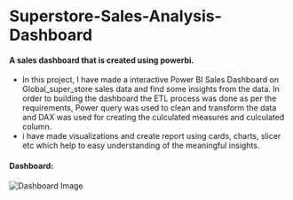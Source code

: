 # Superstore-Sales-Analysis-Dashboard

#### A sales dashboard that is created using powerbi.


* In this project, I have made a interactive Power BI Sales Dashboard on Global_super_store sales data and find some insights from the data. In order to building the dashboard the ETL process was done as per the requirements, Power query was used to clean and transform the data and DAX was used for creating the culculated measures and culculated column.
* i have made visualizations and create report using cards, charts, slicer etc which help to easy understanding of the meaningful insights.

#### Dashboard: 


<img src="/Dashboard.JPG" alt="Dashboard Image">
